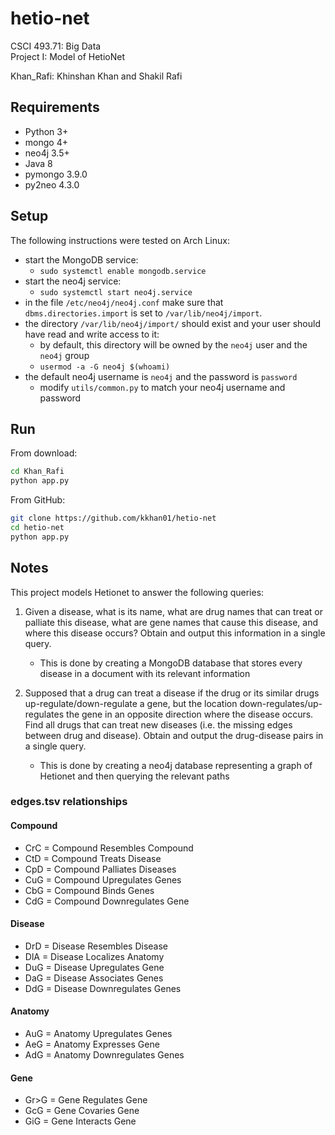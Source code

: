 # hetio-net
CSCI 493.71: Big Data  
Project I: Model of HetioNet

Khan_Rafi: Khinshan Khan and Shakil Rafi

## Requirements

- Python 3+
- mongo 4+
- neo4j 3.5+
- Java 8
- pymongo 3.9.0
- py2neo 4.3.0

## Setup

The following instructions were tested on Arch Linux:

- start the MongoDB service:
    - `sudo systemctl enable mongodb.service`
- start the neo4j service:
  - `sudo systemctl start neo4j.service`
- in the file `/etc/neo4j/neo4j.conf` make sure that `dbms.directories.import` is set to `/var/lib/neo4j/import`.
- the directory `/var/lib/neo4j/import/` should exist and your user should have read and write access to it:
    - by default, this directory will be owned by the `neo4j` user and the `neo4j` group
    - `usermod -a -G neo4j $(whoami)`
- the default neo4j username is `neo4j` and the password is `password`
    - modify `utils/common.py` to match your neo4j username and password

## Run

From download:

```bash
cd Khan_Rafi
python app.py
```

From GitHub:

```bash
git clone https://github.com/kkhan01/hetio-net
cd hetio-net
python app.py
```

## Notes

This project models Hetionet to answer the following queries:

1. Given a disease, what is its name, what are drug names
that can treat or palliate this disease, what are gene
names that cause this disease, and where this disease
occurs? Obtain and output this information in a single
query.
    - This is done by creating a MongoDB database that stores every disease in
    a document with its relevant information

1. Supposed that a drug can treat a disease if the drug or
its similar drugs up-regulate/down-regulate a gene, but
the location down-regulates/up-regulates the gene in
an opposite direction where the disease occurs. Find all
drugs that can treat new diseases (i.e. the missing
edges between drug and disease). Obtain and output
the drug-disease pairs in a single query.
    - This is done by creating a neo4j database representing a graph of Hetionet and
    then querying the relevant paths

### edges.tsv relationships

#### Compound
- CrC = Compound Resembles Compound
- CtD = Compound Treats Disease
- CpD = Compound Palliates Diseases
- CuG = Compound Upregulates Genes
- CbG = Compound Binds Genes
- CdG = Compound Downregulates Gene
#### Disease
- DrD = Disease Resembles Disease
- DlA = Disease Localizes Anatomy
- DuG = Disease Upregulates Gene
- DaG = Disease Associates Genes
- DdG = Disease Downregulates Genes
#### Anatomy
- AuG = Anatomy Upregulates Genes
- AeG = Anatomy Expresses Gene
- AdG = Anatomy Downregulates Genes
#### Gene
- Gr>G = Gene Regulates Gene
- GcG = Gene Covaries Gene
- GiG = Gene Interacts Gene
